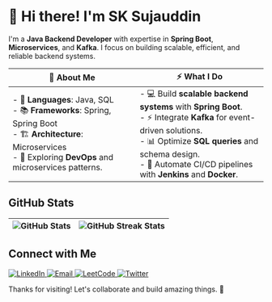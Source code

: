 # 👋 Hi there! I'm **SK Sujauddin**  
I'm a **Java Backend Developer** with expertise in **Spring Boot**, **Microservices**, and **Kafka**. I focus on building scalable, efficient, and reliable backend systems.

| 🚀 **About Me** | ⚡ **What I Do** |
|--------------|---------------|
| - 🔧 **Languages**: Java, SQL  <br> - 📚 **Frameworks**: Spring, Spring Boot  <br> - 🏗️ **Architecture**: Microservices  <br> - 🌱 Exploring **DevOps** and microservices patterns. | - 💻 Build **scalable backend systems** with **Spring Boot**.  <br> - ⚡ Integrate **Kafka** for event-driven solutions.  <br> - 📊 Optimize **SQL queries** and schema design.  <br> - 🚀 Automate CI/CD pipelines with **Jenkins** and **Docker**. |

## GitHub Stats

| ![GitHub Stats](https://github-readme-stats.vercel.app/api?username=iamsujauddin&show_icons=true&theme=tokyonight) | ![GitHub Streak Stats](https://github-readme-streak-stats.herokuapp.com/?user=iamsujauddin&theme=tokyonight) |
|----------------------------------------------------------|------------------------------------------------------------|

## Connect with Me

<p align="left">
  <a href="https://linkedin.com/in/sk-sujauddin" target="_blank">
    <img src="https://img.shields.io/badge/LinkedIn-%230077B5.svg?style=for-the-badge&logo=linkedin&logoColor=white" alt="LinkedIn" />
  </a>
  <a href="mailto:suja.hash69@gmail.com" target="_blank">
    <img src="https://img.shields.io/badge/Email-D14836?style=for-the-badge&logo=gmail&logoColor=white" alt="Email" />
  </a>
  <a href="https://leetcode.com/iamsujauddin" target="_blank">
    <img src="https://img.shields.io/badge/LeetCode-%23FFA116?style=for-the-badge&logo=leetcode&logoColor=white" alt="LeetCode" />
  </a>
  <a href="https://twitter.com/iamsujauddin" target="_blank">
    <img src="https://img.shields.io/badge/Twitter-%231DA1F2?style=for-the-badge&logo=twitter&logoColor=white" alt="Twitter" />
  </a>
</p>

Thanks for visiting! Let's collaborate and build amazing things. 🚀
